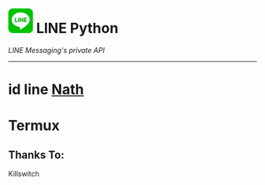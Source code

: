 # ![logo](LINE-sm.png) LINE Python

*LINE Messaging's private API*

----

# id line [Nath](http://line.me/ti/p/~nathmoses)

# Termux

## Thanks To:
Killswitch


